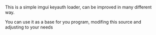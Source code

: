 This is a simple imgui keyauth loader, can be improved in many different way.

You can use it as a base for you program, modifing this source and adjusting to your needs
